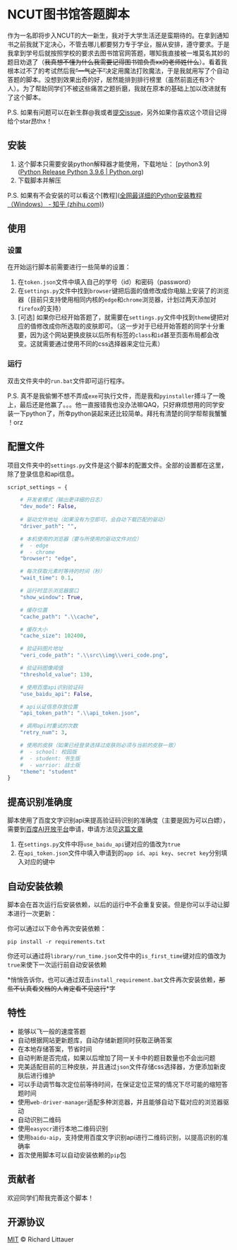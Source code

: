 # NCUT图书馆答题脚本

作为一名即将步入NCUT的大一新生，我对于大学生活还是蛮期待的。在拿到通知书之前我就下定决心，不管去哪儿都要努力专于学业，服从安排，遵守要求。于是我拿到学号后就按照学校的要求去图书馆官网答题，哪知我直接被一堆莫名其妙的题目劝退了（~~我真想不懂为什么我需要记得图书馆负责xx的老师姓什么~~）。看着我根本过不了的考试然后我~~“一气之下”~~决定用魔法打败魔法，于是我就用写了个自动答题的脚本。没想到效果出奇的好，居然能排到排行榜里（虽然前面还有3个人）。为了帮助同学们不被这些痛苦之题折磨，我就在原本的基础上加以改进就有了这个脚本。

P.S. 如果有问题可以在新生群@我或者[提交issue](https://github.com/batu1579/NCUT-library-auto-answer/issues/new)，另外如果你喜欢这个项目记得给个star昂thx！

## 安装

1.  这个脚本只需要安装python解释器才能使用，下载地址： [python3.9]([Python Release Python 3.9.6 | Python.org](https://www.python.org/downloads/release/python-396/))
2.  下载脚本并解压

P.S. 如果有不会安装的可以看这个[教程]([全网最详细的Python安装教程（Windows） - 知乎 (zhihu.com)](https://zhuanlan.zhihu.com/p/344887837))

## 使用

### 设置

在开始运行脚本前需要进行一些简单的设置：

1.  在`token.json`文件中填入自己的学号（id）和密码（password）
2.  在`settings.py`文件中找到`browser`键把后面的值修改成你电脑上安装了的浏览器（目前只支持使用相同内核的`edge`和`chrome`浏览器，计划过两天添加对`firefox`的支持）
3.  [可选] 如果你已经开始答题了，就需要在`settings.py`文件中找到`theme`键把对应的值修改成你所选取的皮肤即可。（这一步对于已经开始答题的同学十分重要，因为这个网站更换皮肤以后所有标签的`class`和`id`甚至页面布局都会改变。这就需要通过使用不同的css选择器来定位元素）

### 运行

双击文件夹中的`run.bat`文件即可运行程序。

P.S. 真不是我偷懒不想不弄成`exe`可执行文件，而是我和`pyinstaller`搏斗了一晚上，最后还是他赢了。。。他一直报错我也没办法嘛QAQ，只好麻烦想用的同学安装一下python了，所幸python装起来还比较简单。拜托有清楚的同学帮帮我蟹蟹 ！orz

## 配置文件

项目文件夹中的`settings.py`文件是这个脚本的配置文件。全部的设置都在这里，除了登录信息和api信息。

```python
script_settings = {

    # 开发者模式（输出更详细的日志）
    "dev_mode": False,
    
    # 驱动文件地址（如果没有为空即可，会自动下载匹配的驱动）
    "driver_path": "",

    # 本机使用的浏览器（要与所使用的驱动文件对应）
    #  - edge
    #  - chrome
    "browser": "edge",

    # 每次获取元素时等待的时间（秒）
    "wait_time": 0.1,

    # 运行时显示浏览器窗口
    "show_window": True,

    # 缓存位置
    "cache_path": ".\\cache",

    # 缓存大小
    "cache_size": 102400,

    # 验证码图片地址
    "veri_code_path": ".\\src\\img\\veri_code.png",

    # 验证码图像阈值
    "threshold_value": 130,

    # 使用百度api识别验证码
    "use_baidu_api": False,

    # api认证信息存放位置
    "api_token_path": ".\\api_token.json",

    # 调用api时重试的次数
    "retry_num": 3,

    # 使用的皮肤（如果已经登录选择过皮肤则必须与当前的皮肤一致）
    #  - school: 校园版
    #  - student: 书生版
    #  - warrior: 战士版
    "theme": "student"
}
```

## 提高识别准确度

脚本使用了百度文字识别api来提高验证码识别的准确度（主要是因为可以白嫖），需要到[百度AI开放平台](https://ai.baidu.com/tech/ocr/general)申请，申请方法见[这篇文章](https://ai.baidu.com/ai-doc/OCR/dk3iqnq51)

1.  在`settings.py`文件中将`use_baidu_api`键对应的值改为`true`
2.  在`api_token.json`文件中填入申请到的`app id`、`api key`、`secret key`分别填入对应的键中

## 自动安装依赖

脚本会在首次运行后安装依赖，以后的运行中不会重复安装。但是你可以手动让脚本进行一次更新：

你可以通过以下命令再次安装依赖：

```shell
pip install -r requirements.txt
```

你还可以通过将`library/run_time.json`文件中的`is_first_time`键对应的值改为`true`来使下一次运行前自动安装依赖

*悄悄告诉你，也可以通过双击`install_requirement.bat`文件再次安装依赖，~~那些不认真看文档的人肯定看不见这行~~*字

## 特性

-   能够以飞一般的速度答题
-   自动根据网站更新题库，自动存储新题同时获取正确答案
-   在本地存储答案，节省时间
-   自动判断是否完成，如果以后增加了同一关卡中的题目数量也不会出问题
-   完美适配目前的三种皮肤，并且通过`json`文件存储css选择器，方便添加新皮肤后进行维护
-   可以手动调节每次定位前等待时间，在保证定位正常的情况下尽可能的缩短答题时间
-   使用`web-driver-manager`适配多种浏览器，并且能够自动下载对应的浏览器驱动
-   自动识别二维码
-   使用`easyocr`进行本地二维码识别
-   使用`baidu-aip`，支持使用百度文字识别api进行二维码识别，以提高识别的准确率
-   首次使用脚本可以自动安装依赖的`pip`包

## 贡献者

欢迎同学们帮我完善这个脚本！

## 开源协议

[MIT](https://github.com/RichardLitt/standard-readme/blob/master/LICENSE) © Richard Littauer